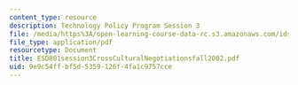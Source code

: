```yaml
---
content_type: resource
description: Technology Policy Program Session 3
file: /media/https%3A/open-learning-course-data-rc.s3.amazonaws.com/ids-910-leadership-development-fall-2002/9e9c54ffbf5d5359126f4fa1c9757cce_ESD801session3CrossCulturalNegotiationsfall2002.pdf
file_type: application/pdf
resourcetype: Document
title: ESD801session3CrossCulturalNegotiationsfall2002.pdf
uid: 9e9c54ff-bf5d-5359-126f-4fa1c9757cce
---
```

